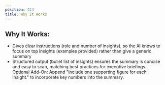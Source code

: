 ```yaml
---
position: 424
title: Why It Works
---
```


## Why It Works:

- Gives clear instructions (role and number of insights), so the AI knows to focus on top insights (examples provided) rather than give a generic summary
- Structured output (bullet list of insights) ensures the summary is concise and easy to scan, matching best practices for executive briefings.
Optional Add-On: Append "Include one supporting figure for each insight." to incorporate key numbers into the summary.